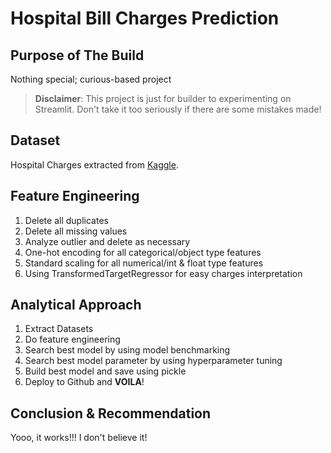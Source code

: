 # Hospital Bill Charges Prediction

## Purpose of The Build

Nothing special; curious-based project
> **Disclaimer**: This project is just for builder to experimenting on Streamlit. Don't take it too seriously if there are some mistakes made!

## Dataset

Hospital Charges extracted from [Kaggle](https://www.kaggle.com/datasets/mirichoi0218/insurance).

## Feature Engineering

1. Delete all duplicates
2. Delete all missing values
3. Analyze outlier and delete as necessary
4. One-hot encoding for all categorical/object type features
5. Standard scaling for all numerical/int & float type features
6. Using TransformedTargetRegressor for easy charges interpretation

## Analytical Approach

1. Extract Datasets
2. Do feature engineering
3. Search best model by using model benchmarking
4. Search best model parameter by using hyperparameter tuning
5. Build best model and save using pickle
6. Deploy to Github and **VOILA**!

## Conclusion & Recommendation

Yooo, it works!!! I don't believe it!
